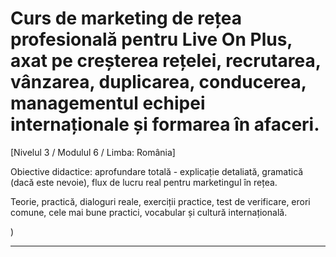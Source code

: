 # Curs de marketing de rețea profesională pentru Live On Plus, axat pe creșterea rețelei, recrutarea, vânzarea, duplicarea, conducerea, managementul echipei internaționale și formarea în afaceri.


[Nivelul 3 / Modulul 6 / Limba: România]

Obiective didactice: aprofundare totală - explicație detaliată, gramatică (dacă este nevoie), flux de lucru real pentru marketingul în rețea.

Teorie, practică, dialoguri reale, exerciții practice, test de verificare, erori comune, cele mai bune practici, vocabular și cultură internațională.


)

---